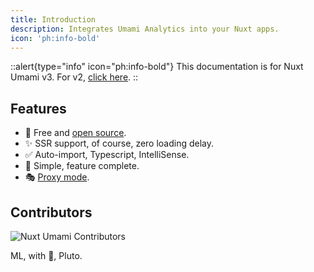 ```yaml
---
title: Introduction
description: Integrates Umami Analytics into your Nuxt apps.
icon: 'ph:info-bold'
---
```


::alert{type="info" icon="ph:info-bold"}
This documentation is for Nuxt Umami v3. For v2, [click here](/v2).
::

## Features

- 📖 Free and [open source](https://github.com/ijkml/nuxt-umami).
- ✨ SSR support, of course, zero loading delay.
- ✅ Auto-import, Typescript, IntelliSense.
- 💯 Simple, feature complete.
- 🎭 [Proxy mode](/api/configuration#proxy-mode).

## Contributors

![Nuxt Umami Contributors](https://contrib.rocks/image?repo=ijkml/nuxt-umami)

ML, with 🖤, Pluto.
